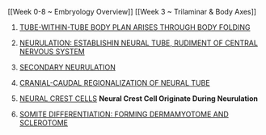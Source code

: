 [[Week 0-8 ~ Embryology Overview]]
[[Week 3 ~ Trilaminar & Body Axes]]

1. <u>TUBE-WITHIN-TUBE BODY PLAN ARISES THROUGH BODY FOLDING</u>
2. <u>NEURULATION: ESTABLISHIN NEURAL TUBE, RUDIMENT OF CENTRAL NERVOUS SYSTEM</u>
3. <u>SECONDARY NEURULATION</u>
4. <u>CRANIAL-CAUDAL REGIONALIZATION OF NEURAL TUBE</u>
5. <u>NEURAL CREST CELLS</u>
	**Neural Crest Cell Originate During Neurulation**
	
6. <u>SOMITE DIFFERENTIATION: FORMING DERMAMYOTOME AND SCLEROTOME</u>

